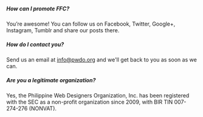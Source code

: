 ##### How can I promote FFC?

You’re awesome! You can follow us on Facebook, Twitter, Google+, Instagram, Tumblr and share our posts there.

##### How do I contact you?

Send us an email at <a href="mailto:info@pwdo.org" class="anchor green">info@pwdo.org</a> and we'll get back to you as soon as we can.

##### Are you a legitimate organization?

Yes, the Philippine Web Designers Organization, Inc. has been registered with the SEC as a non-profit organization since 2009, with BIR TIN 007-274-276 (NONVAT).